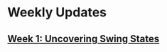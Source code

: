 # Weekly Updates
## [Week 1: Uncovering Swing States](https://ekassos.github.io/election-analytics/week-1.html)
